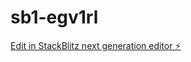 # sb1-egv1rl

[Edit in StackBlitz next generation editor ⚡️](https://stackblitz.com/~/github.com/vieuxgrizou/sb1-egv1rl)